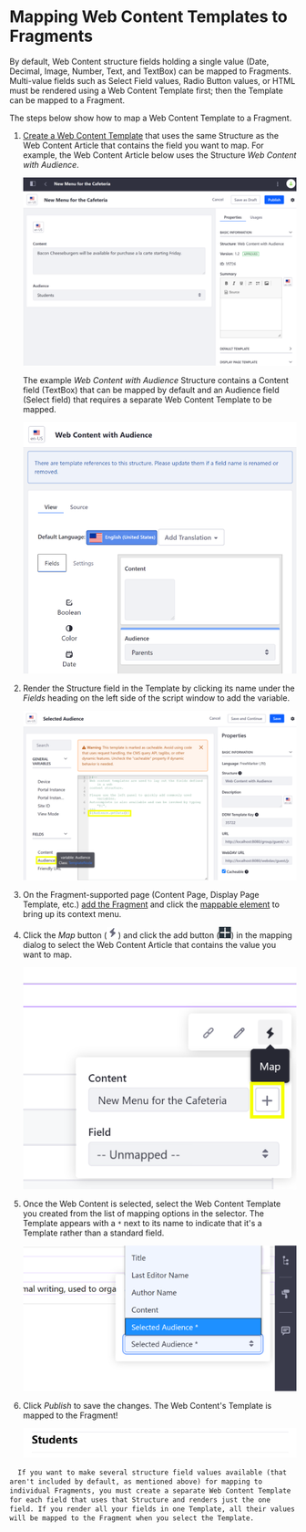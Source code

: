 # Mapping Web Content Templates to Fragments

By default, Web Content structure fields holding a single value (Date, Decimal, Image, Number, Text, and TextBox) can be mapped to Fragments. Multi-value fields such as Select Field values, Radio Button values, or HTML must be rendered using a Web Content Template first; then the Template can be mapped to a Fragment.

The steps below show how to map a Web Content Template to a Fragment.

1. [Create a Web Content Template](../../../content-authoring-and-management/web-content/03-web-content-templates/README.md) that uses the same Structure as the Web Content Article that contains the field you want to map. For example, the Web Content Article below uses the Structure _Web Content with Audience_.

    ![Create a Template that uses the Same Structure as the Web Content Article.](./mapping-web-content-templates-to-fragments/images/01.png)

    The example _Web Content with Audience_ Structure contains a Content field (TextBox) that can be mapped by default and an Audience field (Select field) that requires a separate Web Content Template to be mapped.

    ![Some Structure fields are mappable by default.](./mapping-web-content-templates-to-fragments/images/02.png)

1. Render the Structure field in the Template by clicking its name under the _Fields_ heading on the left side of the script window to add the variable.

    ![Render the Structure field in the Template by clicking its name under the Fields heading.](./mapping-web-content-templates-to-fragments/images/03.png)

1. On the Fragment-supported page (Content Page, Display Page Template, etc.) [add the Fragment](./building-content-pages.md#adding-elements-to-a-content-page) and click the [mappable element](./building-content-pages.md#mapping-content) to bring up its context menu.
1. Click the _Map_ button (![Map](../../../images/icon-map.png)) and click the add button (![Add](../../../images/icon-add-app.png)) in the mapping dialog to select the Web Content Article that contains the value you want to map.

    ![Select a piece of Web Content from the Mapping Menu.](./mapping-web-content-templates-to-fragments/images/04.png)

1. Once the Web Content is selected, select the Web Content Template you created from the list of mapping options in the selector. The Template appears with a `*` next to its name to indicate that it's a Template rather than a standard field.

    ![Templates are denoted with an asterisk next to their name.](./mapping-web-content-templates-to-fragments/images/05.png)

1. Click _Publish_ to save the changes. The Web Content's Template is mapped to the Fragment!

    ![The Web Content Template is mapped to the Fragment.](./mapping-web-content-templates-to-fragments/images/06.png)

```note::
  If you want to make several structure field values available (that aren't included by default, as mentioned above) for mapping to individual Fragments, you must create a separate Web Content Template for each field that uses that Structure and renders just the one field. If you render all your fields in one Template, all their values will be mapped to the Fragment when you select the Template.
```
